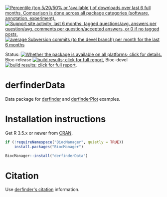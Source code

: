 <a href="https://bioconductor.org/packages/stats/bioc/derfinderData/"><img border="0" src="http://bioconductor.org/shields/downloads/release/derfinderData.svg" title="Percentile (top 5/20/50% or 'available') of downloads over last 6 full months. Comparison is done across all package categories (software, annotation, experiment)."></a> <a href="https://support.bioconductor.org/t/derfinderData/"><img border="0" src="http://bioconductor.org/shields/posts/derfinderData.svg" title="Support site activity, last 6 months: tagged questions/avg. answers per question/avg. comments per question/accepted answers, or 0 if no tagged posts."></a> <a href="http://bioconductor.org/packages/release/data/experiment/html/derfinderData.html#svn_source"><img border="0" src="http://bioconductor.org/shields/lastcommit/release/data-experiment/derfinderData.svg" title="average Subversion commits (to the devel branch) per month for the last 6 months"></a>

Status: <a href="http://bioconductor.org/packages/release/data/experiment/html/derfinderData.html#archives"><img border="0" src="http://bioconductor.org/images/shields/availability/all.svg" title="Whether the package is available on all platforms; click for details."></a>
Bioc-release <a href="http://bioconductor.org/checkResults/release/bioc-LATEST/derfinderData/"><img border="0" src="http://bioconductor.org/shields/build/release/data-experiment/derfinderData.svg" title="build results; click for full report"></a>,
Bioc-devel <a href="http://bioconductor.org/checkResults/devel/bioc-LATEST/derfinderData/"><img border="0" src="http://bioconductor.org/shields/build/devel/data-experiment/derfinderData.svg" title="build results; click for full report"></a>.

derfinderData
=============

Data package for [derfinder](http://bioconductor.org/packages/derfinder) and [derfinderPlot](http://bioconductor.org/packages/derfinderPlot) examples.

# Installation instructions

Get R 3.5.x or newer from [CRAN](http://cran.r-project.org/).

```R
if (!requireNamespace("BiocManager", quietly = TRUE))
    install.packages("BiocManager")

BiocManager::install("derfinderData")
```

# Citation

Use [derfinder's citation](https://github.com/lcolladotor/derfinder#citation) information.
